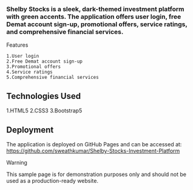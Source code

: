 ### Shelby Stocks is a sleek, dark-themed investment platform with green accents. The application offers user login, free Demat account sign-up, promotional offers, service ratings, and comprehensive financial services.
Features

    1.User login
    2.Free Demat account sign-up
    3.Promotional offers
    4.Service ratings
    5.Comprehensive financial services

## Technologies Used

  1.HTML5
  2.CSS3
  3.Bootstrap5

## Deployment
The application is deployed on GitHub Pages and can be accessed at: https://github.com/sweathkumar/Shelby-Stocks-Investment-Platform


> [!WARNING]  
> This sample page is for demonstration purposes only and should not be used as a production-ready website.
